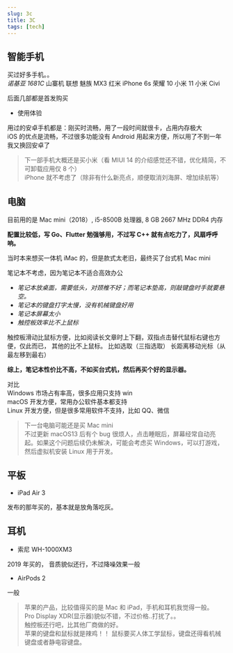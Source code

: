```yaml
---
slug: 3c
title: 3C
tags: [tech]
---
```


## 智能手机

买过好多手机。。  
_诺基亚 1681C_
山寨机
联想
魅族 MX3
红米
iPhone 6s
荣耀 10
小米 11
小米 Civi

后面几部都是首发购买

- 使用体验

用过的安卓手机都是：刚买时流畅，用了一段时间就很卡，占用内存极大  
iOS 的优点是流畅，不过很多功能没有 Android 用起来方便，所以用了不到一年我又换回安卓了

> 下一部手机大概还是买小米（看 MIUI 14 的介绍感觉还不错，优化精简，不可卸载应用仅 8 个）  
> iPhone 就不考虑了（除非有什么新亮点，顺便取消刘海屏、增加续航等）

## 电脑

目前用的是 Mac mini（2018）, i5-8500B 处理器, 8 GB 2667 MHz DDR4 内存

**配置比较低，写 Go、Flutter 勉强够用，不过写 C++ 就有点吃力了，风扇呼呼响。**

当时本来想买一体机 iMac 的，但是款式太老旧，最终买了台式机 Mac mini

笔记本不考虑，因为笔记本不适合高效办公

- _笔记本放桌面，需要低头，对颈椎不好；而笔记本垫高，则敲键盘时手就要悬空。_
- _笔记本的键盘打字太慢，没有机械键盘好用_
- _笔记本屏幕太小_
- _触控板效率比不上鼠标_

触控板滑动比鼠标方便，比如阅读长文章时上下翻，双指点击替代鼠标右键也方便，仅此而已，
其他的比不上鼠标。
比如选取（三指选取）
长距离移动光标（从最左移到最右）

**综上，笔记本性价比不高，不如买台式机，然后再买个好的显示器。**

对比  
Windows 市场占有率高，很多应用只支持 win  
macOS 开发方便，常用办公软件基本都支持  
Linux 开发方便，但是很多常用软件不支持，比如 QQ、微信

> 下一台电脑可能还是买 Mac mini  
> 不过更新 macOS13 后有个 bug 很烦人，点击睡眠后，屏幕经常自动亮起。如果这个问题后续仍未解决，可能会考虑买 Windows，可以打游戏，然后虚拟机安装 Linux 用于开发。

## 平板

- iPad Air 3

发布的那年买的，基本就是放角落吃灰。

## 耳机

- 索尼 WH-1000XM3

2019 年买的，
音质貌似还行，不过降噪效果一般

- AirPods 2

一般

> 苹果的产品，比较值得买的是 Mac 和 iPad，手机和耳机我觉得一般。  
> Pro Display XDR(显示器)貌似不错，不过价格..打扰了。。  
> 触控板还行吧，比其他厂商做的好。  
> 苹果的键盘和鼠标就是辣鸡！！
> 鼠标要买人体工学鼠标，键盘还得看机械键盘或者静电容键盘。
